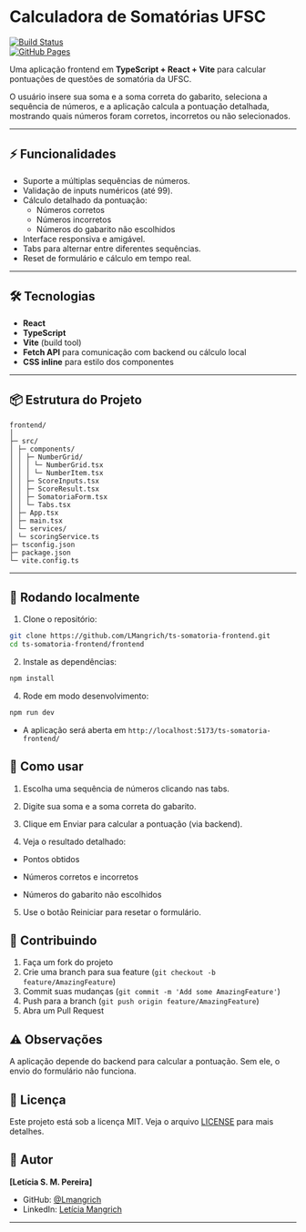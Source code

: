 # Calculadora de Somatórias UFSC

[![Build Status](https://img.shields.io/badge/build-passing-brightgreen)](https://github.com/LMangrich/ts-somatoria-frontend)  
[![GitHub Pages](https://img.shields.io/badge/GitHub-Pages-blue)](https://lmangrich.github.io/ts-somatoria-frontend/)

Uma aplicação frontend em **TypeScript + React + Vite** para calcular pontuações de questões de somatória da UFSC.  

O usuário insere sua soma e a soma correta do gabarito, seleciona a sequência de números, e a aplicação calcula a pontuação detalhada, mostrando quais números foram corretos, incorretos ou não selecionados.  

---

## ⚡ Funcionalidades

- Suporte a múltiplas sequências de números.
- Validação de inputs numéricos (até 99).
- Cálculo detalhado da pontuação:
  - Números corretos
  - Números incorretos
  - Números do gabarito não escolhidos
- Interface responsiva e amigável.
- Tabs para alternar entre diferentes sequências.
- Reset de formulário e cálculo em tempo real.

---

## 🛠️ Tecnologias

- **React**  
- **TypeScript**  
- **Vite** (build tool)  
- **Fetch API** para comunicação com backend ou cálculo local
- **CSS inline** para estilo dos componentes  

---

## 📦 Estrutura do Projeto

```
frontend/
│
├─ src/
│ ├─ components/
│ │ ├─ NumberGrid/
│ │ │ └─ NumberGrid.tsx
│ │ │ └─ NumberItem.tsx
│ │ ├─ ScoreInputs.tsx
│ │ ├─ ScoreResult.tsx
│ │ ├─ SomatoriaForm.tsx
│ │ └─ Tabs.tsx
│ ├─ App.tsx
│ ├─ main.tsx
│ └─ services/
│ └─ scoringService.ts
├─ tsconfig.json
├─ package.json
└─ vite.config.ts
```

---

## 🚀 Rodando localmente

1. Clone o repositório:

```bash
git clone https://github.com/LMangrich/ts-somatoria-frontend.git
cd ts-somatoria-frontend/frontend
```
2. Instale as dependências:

```bash
npm install
```

4. Rode em modo desenvolvimento:
```bash
npm run dev
```

- A aplicação será aberta em ```http://localhost:5173/ts-somatoria-frontend/```

## 📝 Como usar

1. Escolha uma sequência de números clicando nas tabs.

2. Digite sua soma e a soma correta do gabarito.

3. Clique em Enviar para calcular a pontuação (via backend).

4. Veja o resultado detalhado:

  - Pontos obtidos

  - Números corretos e incorretos

  - Números do gabarito não escolhidos

5. Use o botão Reiniciar para resetar o formulário.

## 🤝 Contribuindo

1. Faça um fork do projeto
2. Crie uma branch para sua feature (`git checkout -b feature/AmazingFeature`)
3. Commit suas mudanças (`git commit -m 'Add some AmazingFeature'`)
4. Push para a branch (`git push origin feature/AmazingFeature`)
5. Abra um Pull Request

## ⚠️ Observações

A aplicação depende do backend para calcular a pontuação. Sem ele, o envio do formulário não funciona.


## 📄 Licença

Este projeto está sob a licença MIT. Veja o arquivo [LICENSE](LICENSE) para mais detalhes.

## 👤 Autor

**[Letícia S. M. Pereira]**
- GitHub: [@Lmangrich](https://github.com/Lmangrich)
- LinkedIn: [Letícia Mangrich](www.linkedin.com/in/letícia-souza-mangrich-pereira)

---



